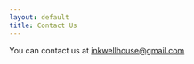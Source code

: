 ```yaml
---
layout: default
title: Contact Us
---
```


You can contact us at <a href="mailto:inkwellhouse@gmail.com">inkwellhouse@gmail.com</a>